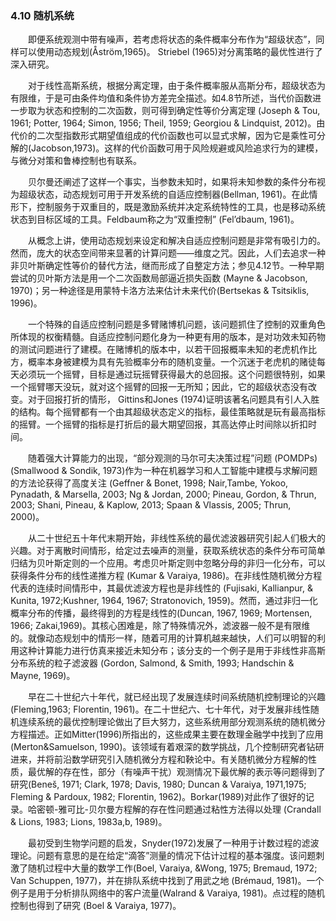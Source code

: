 ### 4.10 随机系统

　　即便系统观测中带有噪声，若考虑将状态的条件概率分布作为“超级状态”，同样可以使用动态规划(Åström,1965)。 Striebel (1965)对分离策略的最优性进行了深入研究。

　　对于线性高斯系统，根据分离定理，由于条件概率服从高斯分布，超级状态为有限维，于是可由条件均值和条件协方差完全描述。如4.8节所述，当代价函数进一步取为状态和控制的二次函数，则可得到确定性等价分离定理 (Joseph & Tou, 1961; Potter, 1964; Simon, 1956; Theil, 1959; Georgiou & Lindquist, 2012)。由代价的二次型指数形式期望值组成的代价函数也可以显式求解，因为它是乘性可分解的(Jacobson,1973)。这样的代价函数可用于风险规避或风险追求行为的建模，与微分对策和鲁棒控制也有联系。

　　贝尔曼还阐述了这样一个事实，当参数未知时，如果将未知参数的条件分布视为超级状态，动态规划可用于开发系统的自适应控制器(Bellman, 1961)。在此情形下，控制服务于双重目的，既是激励系统并决定系统特性的工具，也是移动系统状态到目标区域的工具。Feldbaum称之为“双重控制” (Fel’dbaum, 1961)。

　　从概念上讲，使用动态规划来设定和解决自适应控制问题是非常有吸引力的。然而，庞大的状态空间带来显著的计算问题——维度之咒。因此，人们去追求一种非贝叶斯确定性等价的替代方法，继而形成了自整定方法；参见4.12节。一种早期尝试的贝叶斯方法是用一个二次函数局部逼近损失函数 (Mayne & Jacobson, 1970)；另一种途径是用蒙特卡洛方法来估计未来代价(Bertsekas & Tsitsiklis, 1996)。

　　一个特殊的自适应控制问题是多臂赌博机问题，该问题抓住了控制的双重角色所体现的权衡精髓。自适应控制问题化身为一种更有用的版本，是对功效未知药物的测试问题进行了建模。在赌博机的版本中，以若干回报概率未知的老虎机作比方，概率本身被建模为具有先验概率分布的随机变量。一个沉迷于老虎机的赌徒每天必须玩一个摇臂，目标是通过玩摇臂获得最大的总回报。这个问题很特别，如果一个摇臂哪天没玩，就对这个摇臂的回报一无所知；因此，它的超级状态没有改变。对于回报打折的情形， Gittins和Jones (1974)证明该著名问题具有引人入胜的结构。每个摇臂都有一个由其超级状态定义的指标，最佳策略就是玩有最高指标的摇臂。一个摇臂的指标是打折后的最大期望回报，其高达停止时间除以折扣时间。

　　随着强大计算能力的出现，“部分观测的马尔可夫决策过程”问题 (POMDPs)(Smallwood & Sondik, 1973)作为一种在机器学习和人工智能中建模与求解问题的方法论获得了高度关注 (Geffner & Bonet, 1998; Nair,Tambe, Yokoo, Pynadath, & Marsella, 2003; Ng & Jordan, 2000; Pineau, Gordon, & Thrun, 2003; Shani, Pineau, & Kaplow, 2013; Spaan & Vlassis, 2005; Thrun, 2000)。

　　从二十世纪五十年代末期开始，非线性系统的最优滤波器研究引起人们极大的兴趣。对于离散时间情形，给定过去噪声的测量，获取系统状态的条件分布可简单归结为贝叶斯定则的一个应用。考虑贝叶斯定则中忽略分母的非归一化分布，可以获得条件分布的线性递推方程 (Kumar & Varaiya, 1986)。在非线性随机微分方程代表的连续时间情形中，其最优滤波方程也是非线性的 (Fujisaki, Kallianpur, & Kunita, 1972;Kushner, 1964, 1967; Stratonovich, 1959)。然而，通过非归一化概率分布的传播，最终得到的方程是线性的(Duncan, 1967, 1969; Mortensen, 1966; Zakai,1969)。其核心困难是，除了特殊情况外，滤波器一般不是有限维的。就像动态规划中的情形一样，随着可用的计算机越来越快，人们可以明智的利用这种计算能力进行仿真来接近未知分布；该分支的一个例子是用于非线性非高斯分布系统的粒子滤波器 (Gordon, Salmond, & Smith, 1993; Handschin & Mayne, 1969)。

　　早在二十世纪六十年代，就已经出现了发展连续时间系统随机控制理论的兴趣 (Fleming,1963; Florentin, 1961)。在二十世纪六、七十年代，对于发展非线性随机连续系统的最优控制理论做出了巨大努力，这些系统用部分观测系统的随机微分方程描述。正如Mitter(1996)所指出的，这些成果主要在数理金融学中找到了应用 (Merton&Samuelson, 1990)。该领域有着艰深的数学挑战，几个控制研究者钻研进来，并将前沿数学研究引入随机微分方程和鞅论中。有关随机微分方程解的性质，最优解的存在性，部分（有噪声干扰）观测情况下最优解的表示等问题得到了研究(Beneš, 1971; Clark, 1978; Davis, 1980; Duncan & Varaiya, 1971,1975; Fleming & Pardoux, 1982; Florentin, 1962)。Borkar(1989)对此作了很好的记录。哈密顿-雅可比-贝尔曼方程解的存在性问题通过粘性方法得以处理 (Crandall & Lions, 1983; Lions, 1983a,b, 1989)。

　　最初受到生物学问题的启发，Snyder(1972)发展了一种用于计数过程的滤波理论。问题有意思的是在给定“滴答”测量的情况下估计过程的基本强度。该问题刺激了随机过程中大量的数学工作(Boel, Varaiya, &Wong, 1975; Bremaud, 1972; Van Schuppen, 1977)，并在排队系统中找到了用武之地 (Brémaud, 1981)。一个例子是用于分析排队网络中的客户流量(Walrand & Varaiya, 1981)。点过程的随机控制也得到了研究 (Boel & Varaiya, 1977)。
